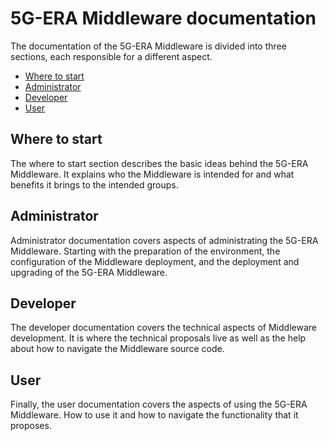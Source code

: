 # 5G-ERA Middleware documentation

The documentation of the 5G-ERA Middleware is divided into three sections, each responsible for a different aspect.
* [Where to start](Where_to_start\readme.md)
* [Administrator](Administrator/readme.md)
* [Developer](Developer/readme.md)
* [User](User/Readme.md)


## Where to start

The where to start section describes the basic ideas behind the 5G-ERA Middleware. It explains who the Middleware is intended for and what benefits it brings to the intended groups. 

## Administrator

Administrator documentation covers aspects of administrating the 5G-ERA Middleware. Starting with the preparation of the environment, the configuration of the Middleware deployment, and the deployment and upgrading of the 5G-ERA Middleware.

## Developer

The developer documentation covers the technical aspects of Middleware development. It is where the technical proposals live as well as the help about how to navigate the Middleware source code. 

## User

Finally, the user documentation covers the aspects of using the 5G-ERA Middleware. How to use it and how to navigate the functionality that it proposes. 